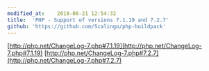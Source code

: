 ```yaml
---
modified_at:	2018-06-21 12:54:32
title:	'PHP - Support of versions 7.1.19 and 7.2.7'
github: 'https://github.com/Scalingo/php-buildpack'
---
```


[http://php.net/ChangeLog-7.php#7.1.19](http://php.net/ChangeLog-7.php#7.1.19)
[http://php.net/ChangeLog-7.php#7.2.7](http://php.net/ChangeLog-7.php#7.2.7)
